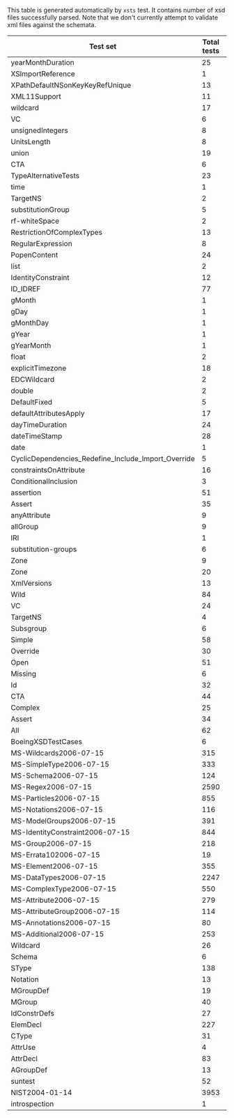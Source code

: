 This table is generated automatically by `xsts` test.
It contains number of xsd files successfully parsed.
Note that we don't currently attempt to validate xml files
against the schemata.

Test set | Total tests | Passed tests | Invalid passed | Valid failed
--- | --- | --- | --- | ---
yearMonthDuration | 25 | 13 | 12 | 0
XSImportReference | 1 | 0 | 1 | 0
XPathDefaultNSonKeyKeyRefUnique | 13 | 13 | 0 | 0
XML11Support | 11 | 11 | 0 | 0
wildcard | 17 | 15 | 2 | 0
VC | 6 | 6 | 0 | 0
unsignedIntegers | 8 | 8 | 0 | 0
UnitsLength | 8 | 6 | 2 | 0
union | 19 | 14 | 5 | 0
CTA | 6 | 6 | 0 | 0
TypeAlternativeTests | 23 | 16 | 7 | 0
time | 1 | 1 | 0 | 0
TargetNS | 2 | 2 | 0 | 0
substitutionGroup | 5 | 3 | 2 | 0
rf-whiteSpace | 2 | 2 | 0 | 0
RestrictionOfComplexTypes | 13 | 9 | 4 | 0
RegularExpression | 8 | 8 | 0 | 0
PopenContent | 24 | 16 | 8 | 0
list | 2 | 1 | 1 | 0
IdentityConstraint | 12 | 6 | 6 | 0
ID_IDREF | 77 | 57 | 20 | 0
gMonth | 1 | 0 | 1 | 0
gDay | 1 | 1 | 0 | 0
gMonthDay | 1 | 1 | 0 | 0
gYear | 1 | 1 | 0 | 0
gYearMonth | 1 | 1 | 0 | 0
float | 2 | 2 | 0 | 0
explicitTimezone | 18 | 14 | 4 | 0
EDCWildcard | 2 | 2 | 0 | 0
double | 2 | 2 | 0 | 0
DefaultFixed | 5 | 5 | 0 | 0
defaultAttributesApply | 17 | 14 | 3 | 0
dayTimeDuration | 24 | 12 | 12 | 0
dateTimeStamp | 28 | 11 | 17 | 0
date | 1 | 1 | 0 | 0
CyclicDependencies_Redefine_Include_Import_Override | 5 | 0 | 5 | 0
constraintsOnAttribute | 16 | 6 | 10 | 0
ConditionalInclusion | 3 | 2 | 1 | 0
assertion | 51 | 50 | 1 | 0
Assert | 35 | 35 | 0 | 0
anyAttribute | 9 | 7 | 2 | 0
allGroup | 9 | 7 | 2 | 0
IRI | 1 | 1 | 0 | 0
substitution-groups | 6 | 6 | 0 | 0
Zone | 9 | 5 | 4 | 0
Zone | 20 | 15 | 5 | 0
XmlVersions | 13 | 13 | 0 | 0
Wild | 84 | 63 | 21 | 0
VC | 24 | 19 | 4 | 1
TargetNS | 4 | 2 | 2 | 0
Subsgroup | 6 | 3 | 3 | 0
Simple | 58 | 17 | 41 | 0
Override | 30 | 21 | 9 | 0
Open | 51 | 37 | 14 | 0
Missing | 6 | 4 | 2 | 0
Id | 32 | 30 | 2 | 0
CTA | 44 | 33 | 11 | 0
Complex | 25 | 19 | 6 | 0
Assert | 34 | 34 | 0 | 0
All | 62 | 26 | 34 | 2
BoeingXSDTestCases | 6 | 6 | 0 | 0
MS-Wildcards2006-07-15 | 315 | 218 | 97 | 0
MS-SimpleType2006-07-15 | 333 | 210 | 123 | 0
MS-Schema2006-07-15 | 124 | 56 | 61 | 7
MS-Regex2006-07-15 | 2590 | 1988 | 602 | 0
MS-Particles2006-07-15 | 855 | 561 | 293 | 1
MS-Notations2006-07-15 | 116 | 38 | 78 | 0
MS-ModelGroups2006-07-15 | 391 | 215 | 176 | 0
MS-IdentityConstraint2006-07-15 | 844 | 621 | 223 | 0
MS-Group2006-07-15 | 218 | 138 | 80 | 0
MS-Errata102006-07-15 | 19 | 15 | 4 | 0
MS-Element2006-07-15 | 355 | 263 | 92 | 0
MS-DataTypes2006-07-15 | 2247 | 1491 | 752 | 4
MS-ComplexType2006-07-15 | 550 | 311 | 239 | 0
MS-Attribute2006-07-15 | 279 | 165 | 114 | 0
MS-AttributeGroup2006-07-15 | 114 | 63 | 51 | 0
MS-Annotations2006-07-15 | 80 | 51 | 27 | 2
MS-Additional2006-07-15 | 253 | 202 | 45 | 6
Wildcard | 26 | 22 | 4 | 0
Schema | 6 | 6 | 0 | 0
SType | 138 | 131 | 7 | 0
Notation | 13 | 8 | 5 | 0
MGroupDef | 19 | 8 | 11 | 0
MGroup | 40 | 24 | 16 | 0
IdConstrDefs | 27 | 21 | 6 | 0
ElemDecl | 227 | 171 | 56 | 0
CType | 31 | 25 | 6 | 0
AttrUse | 4 | 3 | 1 | 0
AttrDecl | 83 | 78 | 5 | 0
AGroupDef | 13 | 6 | 7 | 0
suntest | 52 | 30 | 22 | 0
NIST2004-01-14 | 3953 | 3953 | 0 | 0
introspection | 1 | 0 | 0 | 1
